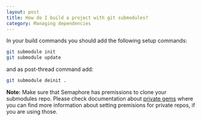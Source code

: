 ```yaml
---
layout: post
title: How do I build a project with git submodules?
category: Managing dependencies
---
```


In your build commands you should add the following setup commands:

```bash
git submodule init
git submodule update
```

and as post-thread command add:

```bash
git submodule deinit .
```

__Note:__
Make sure that Semaphore has premissions to clone your submodules repo. Please check documentation about [private gems](http://docs.semaphoreapp.com/how-to-build-project-with-private-gems) where you can find more information about setting premisions for private repos, if you are using those.
